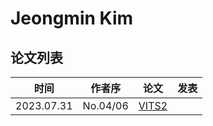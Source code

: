 # Jeongmin Kim

## 论文列表

| 时间 | 作者序 | 论文 | 发表 |
|:-:|:-:|---|---|
| 2023.07.31 | No.04/06 | [VITS2](../Models/E2E/2023.07.31_VITS2.md) |